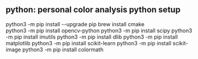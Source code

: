 ## python: personal color analysis python setup
python3 -m pip install --upgrade pip
brew install cmake  
python3 -m pip install opencv-python
python3 -m pip install scipy
python3 -m pip install imutils
python3 -m pip install dlib
python3 -m pip install matplotlib
python3 -m pip install scikit-learn
python3 -m pip install scikit-image
python3 -m pip install colormath